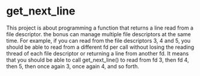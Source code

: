 # get_next_line
This project is about programming a function that returns a line read from a file descriptor.
the bonus can manage multiple file descriptors at the same time.
For example, if you can read from the file descriptors 3, 4 and 5, you should be able to read from a different fd per call
without losing the reading thread of each file descriptor or returning a line from another fd.
It means that you should be able to call get_next_line() to read from fd 3, then fd 4, then 5, then once again 3, once again 4, and so forth.
